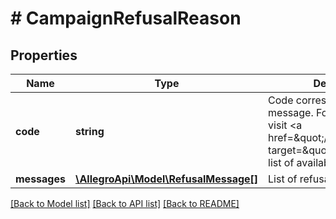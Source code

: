 # # CampaignRefusalReason

## Properties

Name | Type | Description | Notes
------------ | ------------- | ------------- | -------------
**code** | **string** | Code corresponding to the message. For more information visit &lt;a href&#x3D;\&quot;/badge/#6\&quot; target&#x3D;\&quot;_blank\&quot;&gt;the list of available codes&lt;/a&gt;. |
**messages** | [**\AllegroApi\Model\RefusalMessage[]**](RefusalMessage.md) | List of refusal messages. |

[[Back to Model list]](../../README.md#models) [[Back to API list]](../../README.md#endpoints) [[Back to README]](../../README.md)
